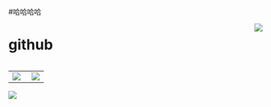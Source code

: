 #哈哈哈哈


<img align="right" src="https://count.getloli.com/get/@:lisuxin?theme=rule34">



# github
<table style="float:right">
	<tr>
	<td>
<img align="left" src="https://github-readme-stats.vercel.app/api?username=lisuxin&include_all_commits=true&count_private-true&custom_title=lisuxin'%20GitHub%20Stats&line_height=30&show_icons=true&hide_border=true&bg_color=192133&title_color=efb752&icon_color=efb752&text_color=70bed9"> 
	</td>
	<td>
<img align="right" src="https://github-readme-stats.vercel.app/api/top-langs/?username=ckend&layout=compact">
	</td>
	</tr>
</table>



![](https://activity-graph.herokuapp.com/graph?username=lisuxin&theme=dracula)

